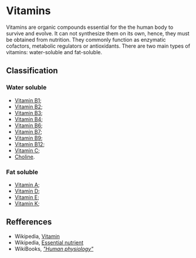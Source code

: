 # Vitamins

Vitamins are organic compounds essential for the the human body to survive and evolve. It can not synthesize them on its own, hence, they must 
be obtained from nutrition. They commonly function as enzymatic cofactors, metabolic regulators or antioxidants.
There are two main types of vitamins: water-soluble and fat-soluble.

## Classification
### Water soluble
- [Vitamin B1](vitaminB1.md);
- [Vitamin B2](vitaminB2.md);
- [Vitamin B3](vitaminB3.md);
- [Vitamin B4](vitaminB5.md);
- [Vitamin B6](vitaminB6.md);
- [Vitamin B7](vitaminB7.md);
- [Vitamin B9](vitaminB9.md);
- [Vitamin B12](vitaminB12.md);
- [Vitamin C](vitaminC.md);
- [Choline](choline.md).

### Fat soluble
- [Vitamin A](vitaminA.md);
- [Vitamin D](vitaminD.md);
- [Vitamin E](vitaminE.md);
- [Vitamin K](vitaminK.md);

## Refferences
- Wikipedia, [Vitamin](https://en.wikipedia.org/wiki/Vitamin)
- Wikipedia, [Essential nutrient](https://en.wikipedia.org/wiki/Essential_nutrient)
- WikiBooks, [_"Human physiology"_](https://en.wikibooks.org/wiki/Human_Physiology/Nutrition#Vitamins_and_Minerals)
